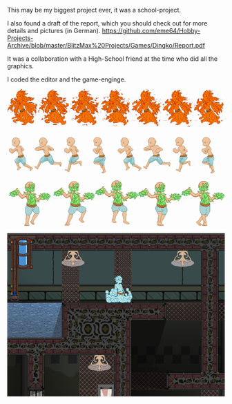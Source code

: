 This may be my biggest project ever, it was a school-project.

I also found a draft of the report, which you should check out for more details and pictures (in German).
https://github.com/eme64/Hobby-Projects-Archive/blob/master/BlitzMax%20Projects/Games/Dingko/Report.pdf

It was a collaboration with a High-School friend at the time who did all the graphics.

I coded the editor and the game-enginge.

![alt tag](https://github.com/eme64/Hobby-Projects-Archive/blob/master/BlitzMax%20Projects/Games/Dingko/dingko%20game/Worlds/Testiania/Objects/player/mode_fire/0_1.png?raw=true "Fire")

![alt tag](https://github.com/eme64/Hobby-Projects-Archive/blob/master/BlitzMax%20Projects/Games/Dingko/dingko%20game/Worlds/Testiania/Objects/player/mode_normal/1_1.png?raw=true "Run")

![alt tag](https://github.com/eme64/Hobby-Projects-Archive/blob/master/BlitzMax%20Projects/Games/Dingko/dingko%20game/Worlds/Testiania/Objects/player/mode_plant/1_0.png?raw=true "Plant")

![alt tag](https://github.com/eme64/Hobby-Projects-Archive/blob/master/BlitzMax%20Projects/Games/Dingko/dingko%20game/screenshots/1.png?raw=true "Dingko")


